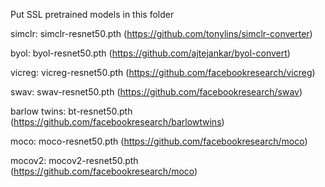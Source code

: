 Put SSL pretrained models in this folder

simclr: simclr-resnet50.pth (https://github.com/tonylins/simclr-converter)

byol: byol-resnet50.pth (https://github.com/ajtejankar/byol-convert)

vicreg: vicreg-resnet50.pth (https://github.com/facebookresearch/vicreg)

swav: swav-resnet50.pth (https://github.com/facebookresearch/swav)

barlow twins: bt-resnet50.pth (https://github.com/facebookresearch/barlowtwins)

moco: moco-resnet50.pth (https://github.com/facebookresearch/moco)

mocov2: mocov2-resnet50.pth (https://github.com/facebookresearch/moco)